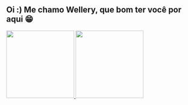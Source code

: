 ## Oi :) Me chamo Wellery, que bom ter você por aqui 😁 

<div>
  <a href="https://github.com/wellerychaves">
  <img height="180em" src="https://github-readme-stats.vercel.app/api?username=wellerychaves&show_icons=true&theme=midnight-purple" />
  <img height="180em" src="https://github-readme-stats.vercel.app/api/top-langs/?username=wellerychaves&layout=compact&langs_count=16&theme=midnight-purple" />
</div>


<!--
**wellerychaves/wellerychaves** is a ✨ _special_ ✨ repository because its `README.md` (this file) appears on your GitHub profile.

Here are some ideas to get you started:

- 🔭 I’m currently working on ...
- 🌱 I’m currently learning ...
- 👯 I’m looking to collaborate on ...
- 🤔 I’m looking for help with ...
- 💬 Ask me about ...
- 📫 How to reach me: ...
- 😄 Pronouns: ...
- ⚡ Fun fact: ...
-->

